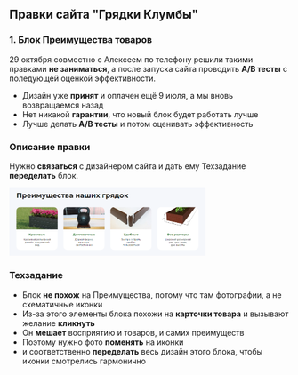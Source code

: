 ## Правки сайта "Грядки Клумбы"

### 1. Блок Преимущества товаров

29 октября совместно с Алексеем по телефону решили такими правками **не заниматься**, а после запуска сайта проводить **А/В тесты** с поледующей оценкой эффективности.

- Дизайн уже **принят** и оплачен ещё 9 июля, а мы вновь возвращаемся назад
- Нет никакой **гарантии**, что новый блок будет работать лучше
- Лучше делать **А/В тесты** и потом оценивать эффективность

### Описание правки

Нужно **связаться** с дизайнером сайта и дать ему Техзадание **переделать** блок.

<img width="70%" src="img/benefits-product.png" alt="">

### Техзадание

- Блок **не похож** на Преимущества, потому что там фотографии, а не схематичные иконки
- Из-за этого элементы блока похожи на **карточки товара** и вызывают желание **кликнуть**
- Он **мешает** восприятию и товаров, и самих преимуществ
- Поэтому нужно фото **поменять** на иконки
- и соответственно **переделать** весь дизайн этого блока, чтобы иконки смотрелись гармонично
